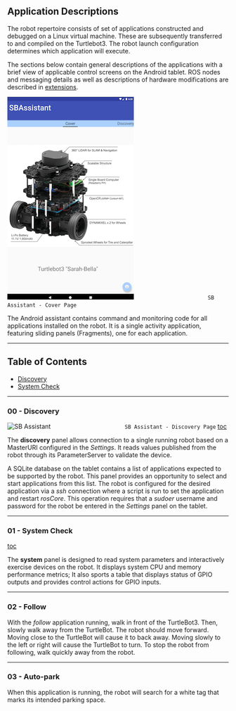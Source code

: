 ## Application Descriptions

The robot repertoire consists of set of applications constructed and debugged
on a Linux virtual machine.  These are subsequently transferred to and compiled on the Turtlebot3. The robot launch configuration determines which application will execute.

The sections below contain general descriptions
of the applications with a brief view of applicable control screens on the Android tablet.
ROS nodes and messaging details as well as descriptions of hardware modifications are described in  [extensions](https://github.com/chuckcoughlin/sarah-bella/tree/master/docs/extensions.md).  

![SB Assistant](/images/sb-cover.png)
````                        SB Assistant - Cover Page ````

The Android assistant contains command and monitoring code for all applications installed on the robot. It is a single activity application, featuring sliding panels (Fragments), one for each application.
***************************************************************
## Table of Contents <a id="table-of-contents"></a>
  * [Discovery](#discovery)
  * [System Check](#systemcheck)

*********************************************************
### 00 - Discovery <a id="discovery"></a>
![SB Assistant](/images/sb-discovery.png)
````                        SB Assistant - Discovery Page ````
[toc](#table-of-contents)

The **discovery** panel allows connection to a single running robot based on a MasterURI configured in the *Settings*. It reads values published from the robot through its ParameterServer to validate the device.  

A SQLite database on the tablet contains a list of applications expected to be supported by the robot. This panel provides an opportunity to select and start applications from this list. The robot is configured for the desired application via a *ssh* connection where a script is run to set the application and restart *rosCore*. This operation requires that a *sudoer* username and password for the robot be entered in the *Settings* panel on the tablet.


******************************************************
### 01 - System Check <a id="systemcheck"></a>
[toc](#table-of-contents)

The **system** panel is designed to read system parameters and interactively exercise devices on the robot. It displays system CPU and memory performance metrics; It also sports a table that displays status of GPIO outputs and provides control actions for GPIO inputs.

******************************************************
### 02 - Follow <a id="follow"></a>
With the *follow* application running, walk in front of the TurtleBot3. Then, slowly walk away from the TurtleBot. The robot should move forward. Moving close to the TurtleBot will cause it to back away. Moving slowly to the left or right will cause the TurtleBot to turn. To stop the robot from following, walk quickly away from the robot.

******************************************************
### 03 - Auto-park <a id="follow"></a>
When this application is running, the robot will search for a white tag that marks its intended parking space.
